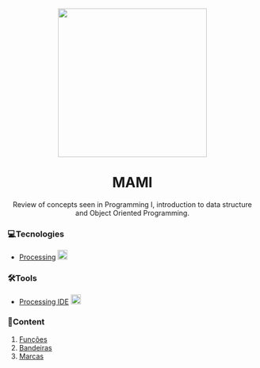 <h1 align="center">
  <img src="https://github.com/kingnaldoo/SMD/blob/master/smd.png" width="300px"><br><br>
  MAMI
</h1>

<p align="center">Review of concepts seen in Programming I, introduction to data structure and Object Oriented Programming.<p>

### 💻Tecnologies
  * [Processing](https://processing.org/) <img src="https://upload.wikimedia.org/wikipedia/commons/thumb/2/2e/Processing_3_logo.png/600px-Processing_3_logo.png" width="20px">

### 🛠️Tools
  * [Processing IDE](https://processing.org/download/) <img src="https://upload.wikimedia.org/wikipedia/commons/thumb/2/2e/Processing_3_logo.png/600px-Processing_3_logo.png" width="20px">

### 🎯Content
<ol>
  <li><a href="https://github.com/kingnaldoo/SMD/tree/master/MAMI/Aula%202%20-%20Fun%C3%A7%C3%B5es">
    Funções
  </a></li>
  <li><a href="https://github.com/kingnaldoo/SMD/tree/master/MAMI/Aula%203%20-%20Bandeiras">
    Bandeiras
  </a></li>
  <li><a href="https://github.com/kingnaldoo/SMD/tree/master/MAMI/Aula%204%20-%20Marcas">
    Marcas
  </a></li>
</ol>
